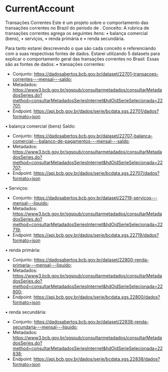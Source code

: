 # CurrentAccount


Transações Correntes
Este é um projeto sobre o comportamento das transações correntes no Brazil do período de .
Conceito: A rubrica de transações correntes agrega os seguintes itens: 
•	balança comercial (bens), 
•	serviços, 
•	renda primária e 
•	renda secundária.

Para tanto estarei descrevendo o que são cada conceito e referenciando com a suas respectivas fontes de dados.
Estarei utilizando 5 datasets para explicar o comportamento geral das transações correntes  no Brasil. 
Essas são as fontes de dados:
•	transações correntes:
-	Conjunto: https://dadosabertos.bcb.gov.br/dataset/22701-transacoes-correntes---mensal---saldo;
-	Metadados:  https://www3.bcb.gov.br/sgspub/consultarmetadados/consultarMetadadosSeries.do?method=consultarMetadadosSeriesInternet&hdOidSerieSelecionada=22701;
-	Endpoint: https://api.bcb.gov.br/dados/serie/bcdata.sgs.22701/dados?formato=json

•	balança comercial (bens) Saldo:
-	Conjunto: https://dadosabertos.bcb.gov.br/dataset/22707-balanca-comercial---balanco-de-pagamentos---mensal---saldo;
-	Metadados:  https://www3.bcb.gov.br/sgspub/consultarmetadados/consultarMetadadosSeries.do?method=consultarMetadadosSeriesInternet&hdOidSerieSelecionada=22707;
-	Endpoint: https://api.bcb.gov.br/dados/serie/bcdata.sgs.22707/dados?formato=json

•	Serviços:
-	Conjunto: https://dadosabertos.bcb.gov.br/dataset/22719-servicos---mensal---liquido;
-	Metadados:  https://www3.bcb.gov.br/sgspub/consultarmetadados/consultarMetadadosSeries.do?method=consultarMetadadosSeriesInternet&hdOidSerieSelecionada=22719;
-	Endpoint: https://api.bcb.gov.br/dados/serie/bcdata.sgs.22719/dados?formato=json

•	renda primária:
-	Conjunto: https://dadosabertos.bcb.gov.br/dataset/22800-renda-primaria---mensal---liquido;
-	Metadados:  https://www3.bcb.gov.br/sgspub/consultarmetadados/consultarMetadadosSeries.do?method=consultarMetadadosSeriesInternet&hdOidSerieSelecionada=22800;
-	Endpoint: https://api.bcb.gov.br/dados/serie/bcdata.sgs.22800/dados?formato=json

•	renda secundária:
-	Conjunto: https://dadosabertos.bcb.gov.br/dataset/22838-renda-secundaria---mensal---liquido;
-	Metadados:  https://www3.bcb.gov.br/sgspub/consultarmetadados/consultarMetadadosSeries.do?method=consultarMetadadosSeriesInternet&hdOidSerieSelecionada=22838;
-	Endpoint: https://api.bcb.gov.br/dados/serie/bcdata.sgs.22838/dados?formato=json
